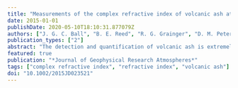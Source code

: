 ```yaml
---
title: "Measurements of the complex refractive index of volcanic ash at 450, 546.7, and 650 nm"
date: 2015-01-01
publishDate: 2020-05-10T18:10:31.877079Z
authors: ["J. G. C. Ball", "B. E. Reed", "R. G. Grainger", "D. M. Peters", "T. A. Mather", "D. M. Pyle"]
publication_types: ["2"]
abstract: "The detection and quantification of volcanic ash is extremely important to the aviation industry, civil defense organizations, and those in peril from volcanic ashfall. To exploit the remote sensing techniques that are used to monitor a volcanic cloud and return information on its properties, the effective complex refractive index of the volcanic ash is required. This paper presents the complex refractive index determined in the laboratory at 450.0 nm, 546.7 nm, and 650.0 nm for volcanic ash samples from eruptions of Aso (Japan), Grímsvötn (Iceland), Chaitén (Chile), Etna (Italy), Eyjafjallajökull (Iceland), Tongariro (New Zealand), Askja (Iceland), Nisyros (Greece), Okmok (Alaska), Augustine (Alaska), and Spurr (Alaska). The Becke line method was used to measure the real part of the refractive index with an accuracy of 0.01. The values measured differed between eruptions and were in the range 1.51–1.63 at 450.0 nm, 1.50–1.61 at 546.7 nm, and 1.50–1.59 at 650.0 nm. A novel method is introduced to derive the imaginary part of the refractive index from the attenuation of light by ash. The method has a precision in the range 10−3–10−4. The values for the ash imaginary refractive index ranged 0.22–1.70 × 10−3 at 450.0 nm, 0.16–1.93 × 10−3 at 546.7 nm, and 0.15–2.08 × 10−3 at 650.0 nm. The accuracy of Becke and attenuation methods was assessed by measuring the complex refractive index of Hoya neutral density glass and found to have an accuracy of textless 0.01 and textless 2 × 10−5 for the real and imaginary parts of the refractive index, respectively."
featured: true
publication: "*Journal of Geophysical Research Atmospheres*"
tags: ["complex refractive index", "refractive index", "volcanic ash"]
doi: "10.1002/2015JD023521"
---
```


